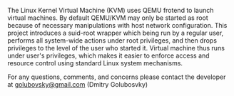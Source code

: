 The Linux Kernel Virtual Machine (KVM) uses QEMU frotend to launch virtual machines. By default QEMU/KVM may only be started as root because of necessary manipulations with host network configuration. This project introduces a suid-root wrapper which being run by a regular user, performs all system-wide actions under root privileges, and then drops privileges to the level of the user who started it. Virtual machine thus runs under user's privileges, which makes it easier to enforce access and resource control using standard Linux system mechanisms.

For any questions, comments, and concerns please contact the developer at golubovsky@gmail.com (Dmitry Golubosvky)